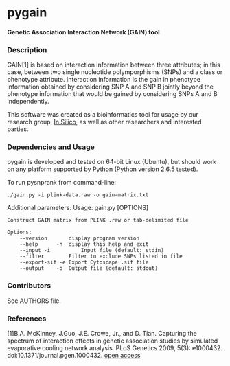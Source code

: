 pygain
========

#### Genetic Association Interaction Network (GAIN) tool ####

### Description ###
GAIN[1] is based on interaction information between three attributes; in this case,
between two single nucleotide polymporphisms (SNPs) and a class or phenotype 
attribute. Interaction information is the gain in phenotype information obtained
by considering SNP A and SNP B jointly beyond the phenotype information that 
would be gained by considering SNPs A and B independently.

This software was created as a bioinformatics tool for usage by our research 
group, [In Silico](http://insilico.utulsa.edu), as well as other researchers 
and interested parties.  

### Dependencies and Usage ###
pygain is developed and tested on 64-bit Linux (Ubuntu), but should work on any 
platform supported by Python (Python version 2.6.5 tested).

To run pysnprank from command-line:

    ./gain.py -i plink-data.raw -o gain-matrix.txt

Additional parameters:
	Usage: gain.py [OPTIONS]

	Construct GAIN matrix from PLINK .raw or tab-delimited file

	Options:
		--version       display program version
		--help      -h	display this help and exit
		--input	-i	    	Input file (default: stdin)
		--filter		Filter to exclude SNPs listed in file
		--export-sif -e	Export Cytoscape .sif file
		--output	-o	Output file (default: stdout)

### Contributors ###
See AUTHORS file.

### References ###
[1]B.A. McKinney, J.Guo, J.E. Crowe, Jr., and D. Tian. Capturing the spectrum of 
interaction effects in genetic association studies by simulated evaporative 
cooling network analysis. PLoS Genetics 2009, 5(3): e1000432. 
doi:10.1371/journal.pgen.1000432. [open access](http://www.plosgenetics.org/article/info:doi/10.1371/journal.pgen.1000432)
